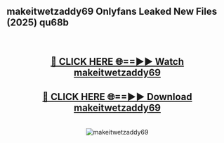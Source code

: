 <h2>makeitwetzaddy69 Onlyfans Leaked New Files (2025) qu68b</h2>
<br>
<div align="center">
<h2><a href="https://mediafiles.top/makeitwetzaddy69&ref=git" rel="nofollow">🔴 CLICK HERE 🌐==►► Watch makeitwetzaddy69</a></h2>
<h2><a href="https://mediafiles.top/makeitwetzaddy69&ref=git" rel="nofollow">🔴 CLICK HERE 🌐==►► Download makeitwetzaddy69</a></h2>
<br>
<a href="https://mediafiles.top/makeitwetzaddy69&ref=git" rel="nofollow" data-target="animated-image.originalLink"><img src="https://i.ibb.co.com/xMMVF88/686577567.gif" alt="makeitwetzaddy69" style="max-width: 100%; display: inline-block;" data-target="animated-image.originalImage"></a>
</div>
<br>
<br>